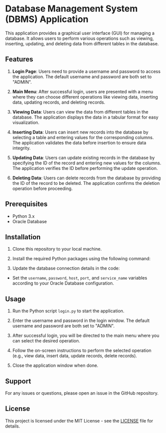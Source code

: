 # Database Management System (DBMS) Application

This application provides a graphical user interface (GUI) for managing a database. It allows users to perform various operations such as viewing, inserting, updating, and deleting data from different tables in the database.

## Features

1. **Login Page**: Users need to provide a username and password to access the application. The default username and password are both set to "ADMIN".

2. **Main Menu**: After successful login, users are presented with a menu where they can choose different operations like viewing data, inserting data, updating records, and deleting records.

3. **Viewing Data**: Users can view the data from different tables in the database. The application displays the data in a tabular format for easy visualization.

4. **Inserting Data**: Users can insert new records into the database by selecting a table and entering values for the corresponding columns. The application validates the data before insertion to ensure data integrity.

5. **Updating Data**: Users can update existing records in the database by specifying the ID of the record and entering new values for the columns. The application verifies the ID before performing the update operation.

6. **Deleting Data**: Users can delete records from the database by providing the ID of the record to be deleted. The application confirms the deletion operation before proceeding.

## Prerequisites

- Python 3.x
- Oracle Database

## Installation

1. Clone this repository to your local machine.

2. Install the required Python packages using the following command:

3. Update the database connection details in the code:
- Set the `username`, `password`, `host`, `port`, and `service_name` variables according to your Oracle Database configuration.

## Usage

1. Run the Python script `login.py` to start the application.

2. Enter the username and password in the login window. The default username and password are both set to "ADMIN".

3. After successful login, you will be directed to the main menu where you can select the desired operation.

4. Follow the on-screen instructions to perform the selected operation (e.g., view data, insert data, update records, delete records).

5. Close the application window when done.

## Support

For any issues or questions, please open an issue in the GitHub repository.

## License

This project is licensed under the MIT License - see the [LICENSE](LICENSE) file for details.
